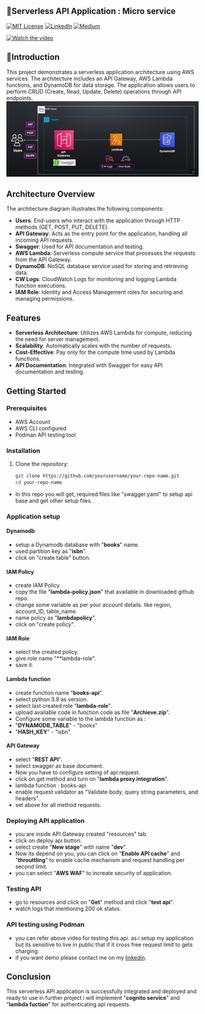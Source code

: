 
## 🍁Serverless API Application : Micro service

[![MIT License](https://img.shields.io/badge/License-MIT-green.svg)](https://choosealicense.com/licenses/mit/)
        [![LinkedIn](https://img.shields.io/badge/LinkedIn-Profile-blue)](https://www.linkedin.com/in/nikhil--chaudhari/)
        [![Medium](https://img.shields.io/badge/Medium-Writeups-black)](https://medium.com/@nikhil-c)

[![Watch the video](https://img.youtube.com/vi/k8ihlx4fJ-I/maxresdefault.jpg)](https://www.youtube.com/watch?v=k8ihlx4fJ-I)

## 🍁Introduction 
This project demonstrates a serverless application architecture using AWS services. The architecture includes an API Gateway, AWS Lambda functions, and DynamoDB for data storage. The application allows users to perform CRUD (Create, Read, Update, Delete) operations through API endpoints.
![image1](https://github.com/DNcrypter/AWS-serverless-API-application/blob/main/images/image1.png)
## Architecture Overview

The architecture diagram illustrates the following components:

- **Users**: End-users who interact with the application through HTTP methods (GET, POST, PUT, DELETE).
- **API Gateway**: Acts as the entry point for the application, handling all incoming API requests.
- **Swagger**: Used for API documentation and testing.
- **AWS Lambda**: Serverless compute service that processes the requests from the API Gateway.
- **DynamoDB**: NoSQL database service used for storing and retrieving data.
- **CW Logs**: CloudWatch Logs for monitoring and logging Lambda function executions.
- **IAM Role**: Identity and Access Management roles for securing and managing permissions.

## Features

- **Serverless Architecture**: Utilizes AWS Lambda for compute, reducing the need for server management.
- **Scalability**: Automatically scales with the number of requests.
- **Cost-Effective**: Pay only for the compute time used by Lambda functions.
- **API Documentation**: Integrated with Swagger for easy API documentation and testing.

## Getting Started

### Prerequisites

- AWS Account
- AWS CLI configured
- Podman API testing tool

### Installation

1. Clone the repository:
   ```sh
   git clone https://github.com/yourusername/your-repo-name.git
   cd your-repo-name


* In this repo you will get, required files like "swagger.yaml" to setup api base and get other setup files.

### Application setup
#### Dynamodb 
* setup a Dynamodb database with "**books**" name.
* used partition key as "**isbn**".
* click on "create table" button.

#### IAM Policy 
* create IAM Policy.
* copy the file "**lambda-policy.json**" that available in downloaded github repo.
* change some variable as per your account details. like region, account_ID, table_name.
* name policy as "**lambdapolicy**".
* click on "create policy".

#### IAM Role
* select the created policy.
* give role name "**lambda-role".
* save it.

#### Lambda function
* create function name "**books-api**".
* select python 3.9 as version.
* select last created role "**lambda-role**".
* upload available code in function code as file "**Archieve.zip**".
* Configure some variable to the lambda function as :
* "**DYNAMODB_TABLE**" - "books"
* "**HASH_KEY**" - "isbn"

#### API Gateway
* select "**REST API**".
* select swagger as base document.
* Now you have to configure setting of api request.
* click on get method and turn on "**lambda proxy integration**".
* lambda function : books-api
* enable request validator as "Validate body, query string parameters, and headers".
* set above for all method requests.

### Deploying API application
* you are inside API Gateway created "resources" tab.
* click on deploy api button.
* select create "**New stage**" with name "**dev**".
* Now its depend on you, you can click on "**Enable API cache**" and "**throuttling**" to enable cache mechanism and request handling per second limit.
* you can select "**AWS WAF**" to increate security of application.

### Testing API
* go to resources and click on "**Get**" method and click "**test api**".
* watch logs that mentioning 200 ok status.

### API testing using Podman
* you can refer above video for testing this api. as i setup my application but its sensitive to live in public that if it cross free request limit to gets charging. 
* if you want demo please contact me on my [linkedin](https://www.linkedin.com/in/nikhil--chaudhari/).


## Conclusion
This serverless API application is successfully integrated and deployed and ready to use in further project i will implement "**cognito service**" and "**lambda fuction**" for authenticating api requests.

